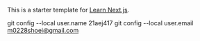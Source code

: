 This is a starter template for [Learn Next.js](https://nextjs.org/learn).

git config --local user.name 21aej417
git config --local user.email m0228shoei@gmail.com